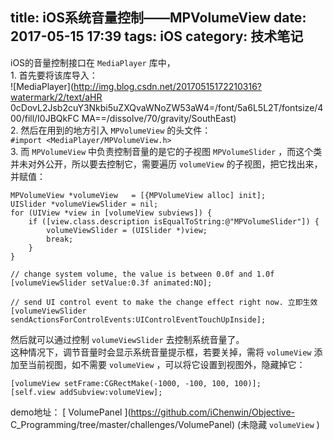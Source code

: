 title:  iOS系统音量控制——MPVolumeView 
date: 2017-05-15 17:39
tags: iOS
category: 技术笔记
---

iOS的音量控制接口在 ` MediaPlayer ` 库中，  
1\. 首先要将该库导入：  
![MediaPlayer](http://img.blog.csdn.net/20170515172210316?watermark/2/text/aHR
0cDovL2Jsb2cuY3Nkbi5uZXQvaWNoZW53aW4=/font/5a6L5L2T/fontsize/400/fill/I0JBQkFC
MA==/dissolve/70/gravity/SouthEast)  
2\. 然后在用到的地方引入 ` MPVolumeView ` 的头文件：  
` #import <MediaPlayer/MPVolumeView.h> `  
3\. 而 ` MPVolumeView ` 中负责控制音量的是它的子视图 ` MPVolumeSlider `
，而这个类并未对外公开，所以要去控制它，需要遍历 ` volumeView ` 的子视图，把它找出来，并赋值：
<!--more-->
    
    
    MPVolumeView *volumeView   = [{MPVolumeView alloc] init];
    UISlider *volumeViewSlider = nil;
    for (UIView *view in [volumeView subviews]) {
        if ([view.class.description isEqualToString:@"MPVolumeSlider"]) {
            volumeViewSlider = (UISlider *)view;
            break;
        }
    }
    
    // change system volume, the value is between 0.0f and 1.0f
    [volumeViewSlider setValue:0.3f animated:NO];
    
    // send UI control event to make the change effect right now. 立即生效
    [volumeViewSlider sendActionsForControlEvents:UIControlEventTouchUpInside];

然后就可以通过控制 ` volumeViewSlider ` 去控制系统音量了。  
这种情况下，调节音量时会显示系统音量提示框，若要关掉，需将 ` volumeView ` 添加至当前视图，如不需要 ` volumeView `
，可以将它设置到视图外，隐藏掉它：

    
    
    [volumeView setFrame:CGRectMake(-1000, -100, 100, 100)];
    [self.view addSubview:volumeView];

demo地址： [ VolumePanel ](https://github.com/iChenwin/Objective-
C_Programming/tree/master/challenges/VolumePanel) (未隐藏 ` volumeView ` )

